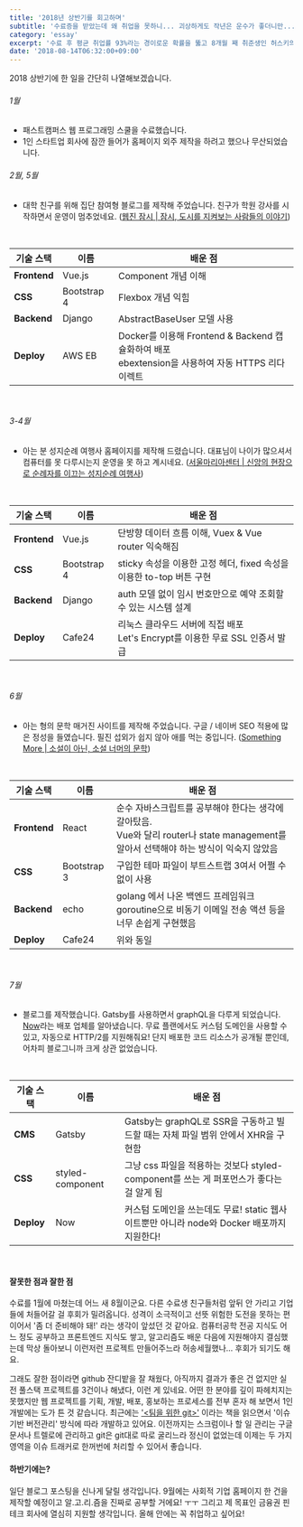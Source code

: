 ```yaml
---
title: '2018년 상반기를 회고하며'
subtitle: '수료증을 받았는데 왜 취업을 못하니... 괴상하게도 작년은 운수가 좋더니만...'
category: 'essay'
excerpt: '수료 후 평균 취업률 93%라는 경이로운 확률을 뚫고 8개월 째 취준생인 허스키의 2018 상반기 넋두리 겸 회고.'
date: '2018-08-14T06:32:00+09:00'
---
```


2018 상반기에 한 일을 간단히 나열해보겠습니다.

###### 1월
- 패스트캠퍼스 웹 프로그래밍 스쿨을 수료했습니다.
- 1인 스타트업 회사에 잠깐 들어가 홈페이지 외주 제작을 하려고 했으나 무산되었습니다.

###### 2월, 5월
- 대학 친구를 위해 집단 참여형 블로그를 제작해 주었습니다. 친구가 학원 강사를 시작하면서 운영이 멈추었네요.
(<a href="https://zamsee.com" target="_blank">웹진 잠시 | 잠시, 도시를 지켜보는 사람들의 이야기</a>)

<br />

| 기술 스택 | 이름 | 배운 점 |
|---------|-----|-----|
| **Frontend** | Vue.js | Component 개념 이해 |
| **CSS** | Bootstrap 4 | Flexbox 개념 익힘 |
| **Backend** | Django | AbstractBaseUser 모델 사용 |
| **Deploy** | AWS EB | Docker를 이용해 Frontend & Backend 캡슐화하여 배포<br />ebextension을 사용하여 자동 HTTPS 리다이렉트 |

<br />

###### 3-4월
- 아는 분 성지순례 여행사 홈페이지를 제작해 드렸습니다. 대표님이 나이가 많으셔서 컴퓨터를 못 다루시는지 운영을 못 하고 계시네요.
(<a href="https://seoulmariacenter.net" target="_blank">서울마리아센터 | 신앙의 현장으로 순례자를 이끄는 성지순례 여행사</a>)

<br />

| 기술 스택 | 이름 | 배운 점 |
|---------|-----|-----|
| **Frontend** | Vue.js | 단방향 데이터 흐름 이해, Vuex & Vue router 익숙해짐 |
| **CSS** | Bootstrap 4 | sticky 속성을 이용한 고정 헤더, fixed 속성을 이용한 to-top 버튼 구현 |
| **Backend** | Django | auth 모델 없이 임시 번호만으로 예약 조회할 수 있는 시스템 설계 |
| **Deploy** | Cafe24 | 리눅스 클라우드 서버에 직접 배포<br />Let's Encrypt를 이용한 무료 SSL 인증서 발급 |

<br />

###### 6월
- 아는 형의 문학 매거진 사이트를 제작해 주었습니다. 구글 / 네이버 SEO 적용에 많은 정성을 들였습니다. 필진 섭외가 쉽지 않아 애를 먹는 중입니다.
(<a href="https://www.somethingmore.co.kr" target="_blank">Something More | 소설이 아닌, 소설 너머의 문학</a>)

<br />

| 기술 스택 | 이름 | 배운 점 |
|---------|-----|-----|
| **Frontend** | React | 순수 자바스크립트를 공부해야 한다는 생각에 갈아탔음.<br />Vue와 달리 router나 state management를 알아서 선택해야 하는 방식이 익숙지 않았음 |
| **CSS** | Bootstrap 3 | 구입한 테마 파일이 부트스트랩 3여서 어쩔 수 없이 사용 |
| **Backend** | echo | golang 에서 나온 백엔드 프레임워크<br />goroutine으로 비동기 이메일 전송 액션 등을 너무 손쉽게 구현했음 |
| **Deploy** | Cafe24 | 위와 동일 |

<br />

###### 7월
- 블로그를 제작했습니다. Gatsby를 사용하면서 graphQL을 다루게 되었습니다. <a href="https://zeit.co/now" target="_blank">Now</a>라는 배포 업체를 알아냈습니다.
무료 플랜에서도 커스텀 도메인을 사용할 수 있고, 자동으로 HTTP/2를 지원해줘요!
단지 배포한 코드 리소스가 공개될 뿐인데, 어차피 블로그니까 크게 상관 없었습니다.

<br />

| 기술 스택 | 이름 | 배운 점 |
|---------|-----|-----|
| **CMS** | Gatsby | Gatsby는 graphQL로 SSR을 구동하고 빌드할 때는 자체 파일 범위 안에서 XHR을 구현함 |
| **CSS** | styled-component | 그냥 css 파일을 적용하는 것보다 styled-component를 쓰는 게 퍼포먼스가 좋다는 걸 알게 됨 |
| **Deploy** | Now | 커스텀 도메인을 쓰는데도 무료! static 웹사이트뿐만 아니라 node와 Docker 배포까지 지원한다! |

<br />

#### 잘못한 점과 잘한 점

수료를 1월에 마쳤는데 어느 새 8월이군요. 다른 수료생 친구들처럼 앞뒤 안 가리고 기업들에 처들어갈 걸 후회가 밀려옵니다.
성격이 소극적이고 선뜻 위험한 도전을 못하는 편이어서 '좀 더 준비해야 돼!' 라는 생각이 앞섰던 것 같아요.
컴퓨터공학 전공 지식도 어느 정도 공부하고 프론트엔드 지식도 쌓고, 알고리즘도 배운 다음에 지원해야지 결심했는데 막상 돌아보니 이런저런 프로젝트 만들어주느라 허송세월했나... 후회가 되기도 해요.



그래도 잘한 점이라면 github 잔디밭을 잘 채웠다, 아직까지 결과가 좋은 건 없지만 실전 풀스택 프로젝트를 3건이나 해냈다, 이런 게 있네요.
어떤 한 분야를 깊이 파헤치지는 못했지만 웹 프로젝트를 기획, 개발, 배포, 홍보하는 프로세스를 전부 혼자 해 보면서 1인 개발에는 도가 튼 것 같습니다.
최근에는 <a href="http://www.yes24.com/24/Goods/30741673" target="_blank">'<팀을 위한 git>'</a> 이라는 책을 읽으면서 '이슈 기반 버전관리' 방식에 따라 개발하고 있어요.
이전까지는 스크럼이나 할 일 관리는 구글 문서나 트렐로에 관리하고 git은 git대로 따로 굴리느라 정신이 없었는데 이제는 두 가지 영역을 이슈 트래커로 한꺼번에 처리할 수 있어서 좋습니다.

#### 하반기에는?

일단 블로그 포스팅을 신나게 달릴 생각입니다. 9월에는 사회적 기업 홈페이지 한 건을 제작할 예정이고 알.고.리.즘을 진짜로 공부할 거에요! ㅜㅜ
그리고 제 목표인 금융권 핀테크 회사에 열심히 지원할 생각입니다. 올해 안에는 꼭 취업하고 싶어요!
